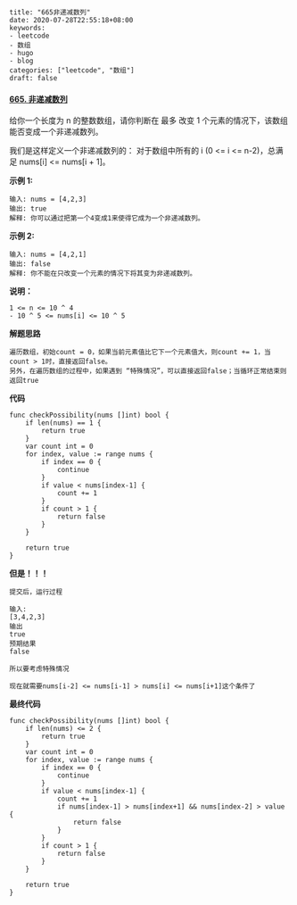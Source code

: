# 

```
title: "665非递减数列"
date: 2020-07-28T22:55:18+08:00
keywords: 
- leetcode
- 数组
- hugo
- blog
categories: ["leetcode", "数组"]
draft: false
```



#### [665. 非递减数列](https://leetcode-cn.com/problems/non-decreasing-array/)

给你一个长度为 n 的整数数组，请你判断在 最多 改变 1 个元素的情况下，该数组能否变成一个非递减数列。

我们是这样定义一个非递减数列的： 对于数组中所有的 i (0 <= i <= n-2)，总满足 nums[i] <= nums[i + 1]。

 

**示例 1:**

```
输入: nums = [4,2,3]
输出: true
解释: 你可以通过把第一个4变成1来使得它成为一个非递减数列。
```

**示例 2:**

```
输入: nums = [4,2,1]
输出: false
解释: 你不能在只改变一个元素的情况下将其变为非递减数列。
```

**说明：**

```
1 <= n <= 10 ^ 4
- 10 ^ 5 <= nums[i] <= 10 ^ 5
```

**解题思路**

```
遍历数组，初始count = 0，如果当前元素值比它下一个元素值大，则count += 1，当count > 1时，直接返回false。
另外，在遍历数组的过程中，如果遇到 “特殊情况”，可以直接返回false；当循环正常结束则返回true

```

**代码**

```
func checkPossibility(nums []int) bool {
	if len(nums) == 1 {
		return true
	}
	var count int = 0
	for index, value := range nums {
		if index == 0 {
			continue
		}
		if value < nums[index-1] {
			count += 1
		}
		if count > 1 {
			return false
		}
	}

	return true
}
```

**但是！！！**

```
提交后，运行过程

输入:
[3,4,2,3]
输出
true
预期结果
false
```

`所以要考虑特殊情况`

```
现在就需要nums[i-2] <= nums[i-1] > nums[i] <= nums[i+1]这个条件了
```

**最终代码**

```
func checkPossibility(nums []int) bool {
	if len(nums) <= 2 {
		return true
	}
	var count int = 0
	for index, value := range nums {
		if index == 0 {
			continue
		}
		if value < nums[index-1] {
			count += 1
			if nums[index-1] > nums[index+1] && nums[index-2] > value {
				return false
			}
		}
		if count > 1 {
			return false
		}
	}

	return true
}
```


